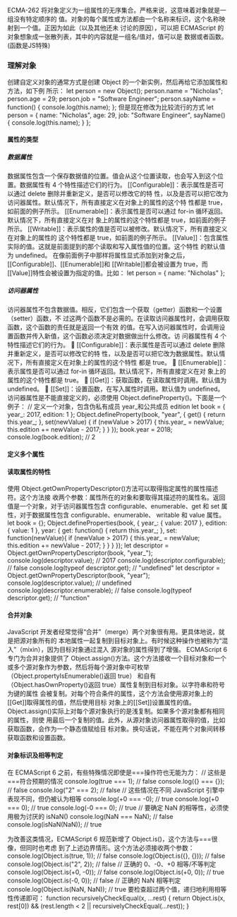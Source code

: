 #### 
ECMA-262 将对象定义为一组属性的无序集合。严格来说，这意味着对象就是一组没有特定顺序的
值。对象的每个属性或方法都由一个名称来标识，这个名称映射到一个值。正因为如此（以及其他还未
讨论的原因），可以把 ECMAScript 的对象想象成一张散列表，其中的内容就是一组名/值对，值可以是
数据或者函数。(函数是JS特殊)
### 理解对象
创建自定义对象的通常方式是创建 Object 的一个新实例，然后再给它添加属性和方法，如下例
所示：
let person = new Object();
person.name = "Nicholas";
person.age = 29;
person.job = "Software Engineer";
person.sayName = function() {
 console.log(this.name);
}; 但是现在修改为比较流行的方式
let person = {
 name: "Nicholas",
 age: 29,
 job: "Software Engineer",
 sayName() {
 console.log(this.name);
 }
}; 
#### 属性的类型
##### 数据属性
数据属性包含一个保存数据值的位置。值会从这个位置读取，也会写入到这个位置。数据属性有 4
个特性描述它们的行为。
 [[Configurable]]：表示属性是否可以通过 delete 删除并重新定义，是否可以修改它的特
性，以及是否可以把它改为访问器属性。默认情况下，所有直接定义在对象上的属性的这个特
性都是 true，如前面的例子所示。
 [[Enumerable]]：表示属性是否可以通过 for-in 循环返回。默认情况下，所有直接定义在对
象上的属性的这个特性都是 true，如前面的例子所示。
 [[Writable]]：表示属性的值是否可以被修改。默认情况下，所有直接定义在对象上的属性的
这个特性都是 true，如前面的例子所示。
 [[Value]]：包含属性实际的值。这就是前面提到的那个读取和写入属性值的位置。这个特性
的默认值为 undefined。
在像前面例子中那样将属性显式添加到对象之后，[[Configurable]]、[[Enumerable]]和
[[Writable]]都会被设置为 true，而[[Value]]特性会被设置为指定的值。比如：
let person = {
 name: "Nicholas"
}; 
##### 访问器属性
访问器属性不包含数据值。相反，它们包含一个获取（getter）函数和一个设置（setter）函数，不
过这两个函数不是必需的。在读取访问器属性时，会调用获取函数，这个函数的责任就是返回一个有效
的值。在写入访问器属性时，会调用设置函数并传入新值，这个函数必须决定对数据做出什么修改。访
问器属性有 4 个特性描述它们的行为。
 [[Configurable]]：表示属性是否可以通过 delete 删除并重新定义，是否可以修改它的特
性，以及是否可以把它改为数据属性。默认情况下，所有直接定义在对象上的属性的这个特性
都是 true。
 [[Enumerable]]：表示属性是否可以通过 for-in 循环返回。默认情况下，所有直接定义在对
象上的属性的这个特性都是 true。
 [[Get]]：获取函数，在读取属性时调用。默认值为 undefined。
 [[Set]]：设置函数，在写入属性时调用。默认值为 undefined。
访问器属性是不能直接定义的，必须使用 Object.defineProperty()。下面是一个例子：
// 定义一个对象，包含伪私有成员 year_和公共成员 edition
let book = {
 year_: 2017,
 edition: 1
 };
Object.defineProperty(book, "year", {
 get() {
 return this.year_;
 },
 set(newValue) {
 if (newValue > 2017) {
 this.year_ = newValue;
 this.edition += newValue - 2017;
 }
 }
});
book.year = 2018;
console.log(book.edition); // 2 
#### 定义多个属性
#### 读取属性的特性
使用 Object.getOwnPropertyDescriptor()方法可以取得指定属性的属性描述符。这个方法接
收两个参数：属性所在的对象和要取得其描述符的属性名。返回值是一个对象，对于访问器属性包含
configurable、enumerable、get 和 set 属性，对于数据属性包含 configurable、enumerable、
writable 和 value 属性。
let book = {};
Object.defineProperties(book, {
 year_: {
 value: 2017
 },
 edition: {
 value: 1
 },
 year: {
 get: function() {
 return this.year_;
 },
 set: function(newValue){
 if (newValue > 2017) {
 this.year_ = newValue;
 this.edition += newValue - 2017;
 }
 }
 }
});
let descriptor = Object.getOwnPropertyDescriptor(book, "year_");
console.log(descriptor.value); // 2017
console.log(descriptor.configurable); // false
console.log(typeof descriptor.get); // "undefined"
let descriptor = Object.getOwnPropertyDescriptor(book, "year");
console.log(descriptor.value); // undefined
console.log(descriptor.enumerable); // false
console.log(typeof descriptor.get); // "function" 
#### 合并对象
JavaScript 开发者经常觉得“合并”（merge）两个对象很有用。更具体地说，就是把源对象所有的
本地属性一起复制到目标对象上。有时候这种操作也被称为“混入”（mixin），因为目标对象通过混入
源对象的属性得到了增强。
ECMAScript 6 专门为合并对象提供了 Object.assign()方法。这个方法接收一个目标对象和一个
或多个源对象作为参数，然后将每个源对象中可枚举（Object.propertyIsEnumerable()返回 true）
和自有（Object.hasOwnProperty()返回 true）属性复制到目标对象。以字符串和符号为键的属性
会被复制。对每个符合条件的属性，这个方法会使用源对象上的[[Get]]取得属性的值，然后使用目标
对象上的[[Set]]设置属性的值。
Object.assign()实际上对每个源对象执行的是浅复制。如果多个源对象都有相同的属性，则使
用最后一个复制的值。此外，从源对象访问器属性取得的值，比如获取函数，会作为一个静态值赋给目
标对象。换句话说，不能在两个对象间转移获取函数和设置函数。
#### 对象标识及相等判定
在 ECMAScript 6 之前，有些特殊情况即使是===操作符也无能为力：
// 这些是===符合预期的情况
console.log(true === 1); // false
console.log({} === {}); // false
console.log("2" === 2); // false
// 这些情况在不同 JavaScript 引擎中表现不同，但仍被认为相等
console.log(+0 === -0); // true
console.log(+0 === 0); // true
console.log(-0 === 0); // true
// 要确定 NaN 的相等性，必须使用极为讨厌的 isNaN()
console.log(NaN === NaN); // false
console.log(isNaN(NaN)); // true 

为改善这类情况，ECMAScript 6 规范新增了 Object.is()，这个方法与===很像，但同时也考虑
到了上述边界情形。这个方法必须接收两个参数：
console.log(Object.is(true, 1)); // false
console.log(Object.is({}, {})); // false
console.log(Object.is("2", 2)); // false
// 正确的 0、-0、+0 相等/不等判定
console.log(Object.is(+0, -0)); // false
console.log(Object.is(+0, 0)); // true
console.log(Object.is(-0, 0)); // false
// 正确的 NaN 相等判定
console.log(Object.is(NaN, NaN)); // true
要检查超过两个值，递归地利用相等性传递即可：
function recursivelyCheckEqual(x, ...rest) {
 return Object.is(x, rest[0]) &&
 (rest.length < 2 || recursivelyCheckEqual(...rest));
}
